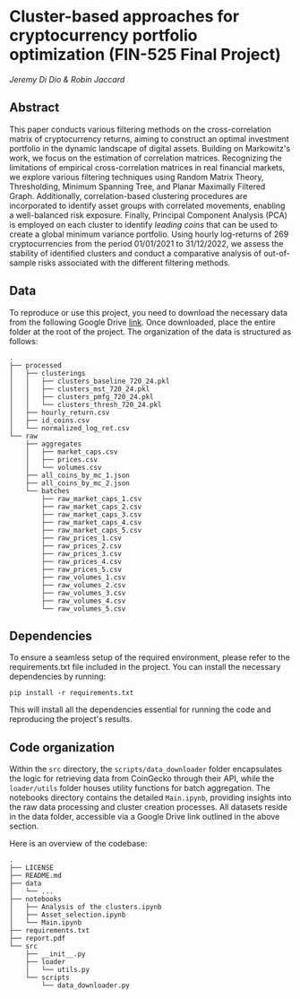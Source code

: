 # Cluster-based approaches for cryptocurrency portfolio optimization (FIN-525 Final Project)
 
*Jeremy Di Dio & Robin Jaccard*

## Abstract

This paper conducts various filtering methods on the cross-correlation matrix of cryptocurrency returns, aiming to construct an optimal investment portfolio in the dynamic landscape of digital assets. Building on Markowitz's work, we focus on the estimation of correlation matrices. Recognizing the limitations of empirical cross-correlation matrices in real financial markets, we explore various filtering techniques using Random Matrix Theory, Thresholding, Minimum Spanning Tree, and Planar Maximally Filtered Graph. Additionally, correlation-based clustering procedures are incorporated to identify asset groups with correlated movements, enabling a well-balanced risk exposure. Finally, Principal Component Analysis (PCA) is employed on each cluster to identify $\textit{leading coins}$ that can be used to create a global minimum variance portfolio. Using hourly log-returns of 269 cryptocurrencies from the period 01/01/2021 to 31/12/2022, we assess the stability of identified clusters and conduct a comparative analysis of out-of-sample risks associated with the different filtering methods.

## Data

To reproduce or use this project, you need to download the necessary data from the following Google Drive [link](https://drive.google.com/drive/folders/1RS8QV8xgJCwM1xmk-p1us-QkBD5quABq?usp=sharing). Once downloaded, place the entire folder at the root of the project. The organization of the data is structured as follows:


```
.
├── processed
│   ├── clusterings
│   │   ├── clusters_baseline_720_24.pkl
│   │   ├── clusters_mst_720_24.pkl
│   │   ├── clusters_pmfg_720_24.pkl
│   │   └── clusters_thresh_720_24.pkl
│   ├── hourly_return.csv
│   ├── id_coins.csv
│   └── normalized_log_ret.csv
└── raw
    ├── aggregates
    │   ├── market_caps.csv
    │   ├── prices.csv
    │   └── volumes.csv
    ├── all_coins_by_mc_1.json
    ├── all_coins_by_mc_2.json
    └── batches
        ├── raw_market_caps_1.csv
        ├── raw_market_caps_2.csv
        ├── raw_market_caps_3.csv
        ├── raw_market_caps_4.csv
        ├── raw_market_caps_5.csv
        ├── raw_prices_1.csv
        ├── raw_prices_2.csv
        ├── raw_prices_3.csv
        ├── raw_prices_4.csv
        ├── raw_prices_5.csv
        ├── raw_volumes_1.csv
        ├── raw_volumes_2.csv
        ├── raw_volumes_3.csv
        ├── raw_volumes_4.csv
        └── raw_volumes_5.csv
```

## Dependencies

To ensure a seamless setup of the required environment, please refer to the requirements.txt file included in the project. You can install the necessary dependencies by running:
```console
pip install -r requirements.txt
```

This will install all the dependencies essential for running the code and reproducing the project's results.

## Code organization

Within the ```src``` directory, the ```scripts/data_downloader``` folder encapsulates the logic for retrieving data from CoinGecko through their API, while the ```loader/utils``` folder houses utility functions for batch aggregation. The notebooks directory contains the detailed ```Main.ipynb```, providing insights into the raw data processing and cluster creation processes. All datasets reside in the data folder, accessible via a Google Drive link outlined in the above section.

Here is an overview of the codebase:

```
.
├── LICENSE
├── README.md
├── data
│   └── ...
├── notebooks
│   ├── Analysis of the clusters.ipynb
│   ├── Asset_selection.ipynb
│   └── Main.ipynb
├── requirements.txt
├── report.pdf
└── src
    ├── __init__.py
    ├── loader
    │   └── utils.py
    └── scripts
        └── data_downloader.py
```





